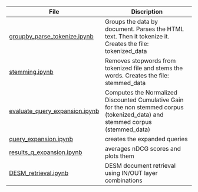 | File        | Discription      |
| ------------|-------------| 
|[groupby_parse_tokenize.ipynb](groupby_parse_tokenize.ipynb)  | Groups the data by document. Parses the HTML text. Then it tokenize it. Creates the file: tokenized_data | 
| [stemming.ipynb](stemming.ipynb)      | Removes stopwords from tokenized file and stems the words. Creates the file: stemmed_data    |  
| [evaluate_query_expansion.ipynb](evaluate_query_expansion.ipynb) | Computes the Normalized Discounted Cumulative Gain for the non stemmed corpus (tokenized_data) and stemmed corpus (stemmed_data)|
|[query_expansion.ipynb](query_expansion.ipynb)  | creates the expanded queries|
|[results_q_expansion.ipynb](results_q_expansion.ipynb)  | averages nDCG scores and plots them|
|[DESM_retrieval.ipynb](DESM_retrieval.ipynb) | DESM document retrieval using IN/OUT layer combinations|
